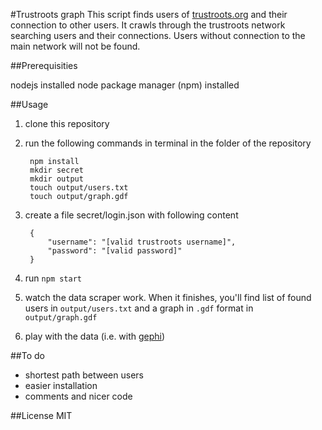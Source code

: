 #Trustroots graph
This script finds users of [trustroots.org](https://www.trustroots.org) and their connection to other users.
It crawls through the trustroots network searching users and their connections.
Users without connection to the main network will not be found.

##Prerequisities

nodejs installed
node package manager (npm) installed

##Usage

1. clone this repository
2. run the following commands in terminal in the folder of the repository

		npm install
		mkdir secret
		mkdir output
		touch output/users.txt
		touch output/graph.gdf

3. create a file secret/login.json with following content

		{
			"username": "[valid trustroots username]",
			"password": "[valid password]"
		}

4. run `npm start`
5. watch the data scraper work. When it finishes, you'll find list of found users in `output/users.txt` and a graph in `.gdf` format in `output/graph.gdf`
6. play with the data (i.e. with [gephi](https://gephi.org/))
	

##To do

- shortest path between users
- easier installation
- comments and nicer code

##License
MIT